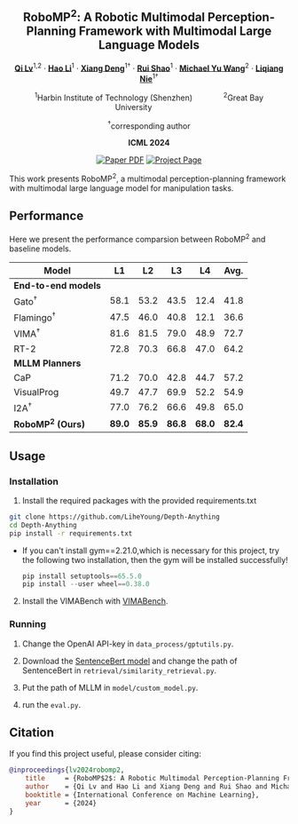 <div align="center">
<h2>RoboMP<sup>2</sup>: A Robotic Multimodal Perception-Planning Framework with Multimodal Large Language Models</h2>

[**Qi Lv**](https://aopolin-lv.github.io/)<sup>1,2</sup> · [**Hao Li**](https://openreview.net/profile?id=~Hao_Li59)<sup>1</sup> · [**Xiang Deng**](https://xiang-deng-dl.github.io/)<sup>1&dagger;</sup> · [**Rui Shao**](https://rshaojimmy.github.io/)<sup>1</sup> · [**Michael Yu Wang**](https://scholar.google.com/citations?user=Oo7c22wAAAAJ&hl=zh-CN)<sup>2</sup> · [**Liqiang Nie**](https://liqiangnie.github.io/)<sup>1&dagger;</sup>

<sup>1</sup>Harbin Institute of Technology (Shenzhen)&emsp;&emsp;&emsp;&emsp;<sup>2</sup>Great Bay University&emsp;&emsp;&emsp;&emsp;

<sup>&dagger;</sup>corresponding author

**ICML 2024**

<a href="https://arxiv.org/abs/2404.04929"><img src='https://img.shields.io/badge/arXiv-RoboMP2-red' alt='Paper PDF'></a>
<a href='https://aopolin-lv.github.io/RoboMP2.github.io/'><img src='https://img.shields.io/badge/Project_Page-RoboMP2-green' alt='Project Page'></a>
</div>

This work presents RoboMP<sup>2</sup>, a multimodal perception-planning framework with multimodal large language model for manipulation tasks.



## Performance
Here we present the performance comparsion between RoboMP<sup>2</sup> and baseline models.


| Model | L1 | L2 | L3 | L4 | Avg. |
|-------|-----|-----|-----|-----|------|
| **End-to-end models** |
| Gato<sup>&dagger;</sup> | 58.1 | 53.2 | 43.5 | 12.4 | 41.8 |
| Flamingo<sup>&dagger;</sup> | 47.5 | 46.0 | 40.8 | 12.1 | 36.6 |
| VIMA<sup>&dagger;</sup> | 81.6 | 81.5 | 79.0 | 48.9 | 72.7 |
| RT-2 | 72.8 | 70.3 | 66.8 | 47.0 | 64.2 |
| **MLLM Planners** |
| CaP | 71.2 | 70.0 | 42.8 | 44.7 | 57.2 |
| VisualProg | 49.7 | 47.7 | 69.9 | 52.2 | 54.9 |
| I2A<sup>&dagger;</sup> | 77.0 | 76.2 | 66.6 | 49.8 | 65.0 |
| **RoboMP<sup>2</sup> (Ours)** | **89.0** | **85.9** | **86.8** | **68.0** | **82.4** |



## Usage 

### Installation
1. Install the required packages with the provided requirements.txt
```bash
git clone https://github.com/LiheYoung/Depth-Anything
cd Depth-Anything
pip install -r requirements.txt
```

* If you can't install gym==2.21.0,which is necessary for this project, try the following two installation, then the gym will be installed successfully!

  ```python
  pip install setuptools==65.5.0
  pip install --user wheel==0.38.0
  ```

2. Install the VIMABench with [VIMABench](https://github.com/vimalabs/VimaBench).

### Running

1. Change the OpenAI API-key in `data_process/gptutils.py`.

2. Download the [SentenceBert model](https://github.com/UKPLab/sentence-transformers) and change the path of SentenceBert in `retrieval/similarity_retrieval.py`.

3. Put the path of MLLM in `model/custom_model.py`.

4. run the `eval.py`.


## Citation

If you find this project useful, please consider citing:

```bibtex
@inproceedings{lv2024robomp2,
    title     = {RoboMP$2$: A Robotic Multimodal Perception-Planning Framework with Mutlimodal Large Language Models},
    author    = {Qi Lv and Hao Li and Xiang Deng and Rui Shao and Michael Yu Wang and Liqiang Nie},
    booktitle = {International Conference on Machine Learning},
    year      = {2024}
}
```